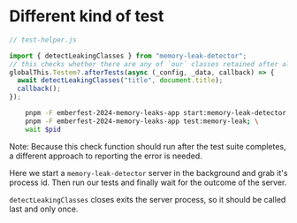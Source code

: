 # Different kind of test

```js
// test-helper.js

import { detectLeakingClasses } from "memory-leak-detector";
// this checks whether there are any of `our` classes retained after all tests have passed.
globalThis.Testem?.afterTests(async (_config, _data, callback) => {
  await detectLeakingClasses("title", document.title);
  callback();
});
```

```sh
    pnpm -F emberfest-2024-memory-leaks-app start:memory-leak-detector & pid=$!; \
    pnpm -F emberfest-2024-memory-leaks-app test:memory-leak; \
    wait $pid
```

Note:
Because this check function should run after the test suite completes, a different approach to reporting the error is needed.

Here we start a `memory-leak-detector` server in the background and grab it's process id.
Then run our tests and finally wait for the outcome of the server.

`detectLeakingClasses` closes exits the server process, so it should be called last and only once.
